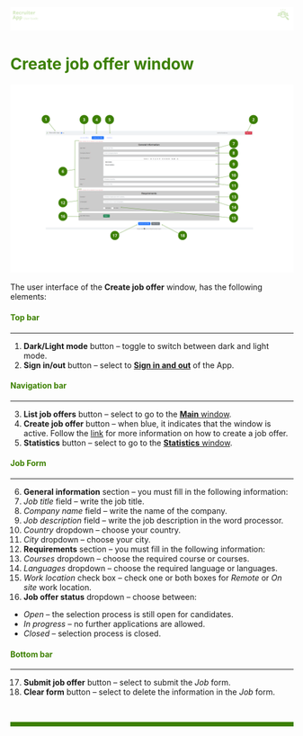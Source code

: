 ![banner](/.attachments/peque.png)
# <span style="color:#3C8000">Create job offer window</span>  


![mainwindow](/.attachments/createjobwindowRA.png)


The user interface of the **Create job offer** window, has the following elements:

#### <span style="color:#3C8000">Top bar</span>
_____  
1. **Dark/Light mode** button – toggle to switch between dark and light mode.
2. **Sign in/out** button – select to [**Sign in and out**](/RecruiterApp/User-Guide-RecruiterApp/How-to/How-to-authenticate.md) of the App.

#### <span style="color:#3C8000">Navigation bar</span>  
_____ 
3. **List job offers** button – select to go to the [**Main** window](/RecruiterApp/User-Guide-RecruiterApp/Window-elements/Main-window.md).
4. **Create job offer** button – when blue, it indicates that the window is active. Follow the [link](/RecruiterApp/User-Guide-RecruiterApp/How-to/How-to-create-a-job-offer.md) for more information on how to create a job offer.
5. **Statistics** button – select to go to the [**Statistics** window](/RecruiterApp/User-Guide-RecruiterApp/Window-elements/Statistics-window.md).

#### <span style="color:#3C8000">Job Form</span>  
_____ 
6. **General information** section – you must fill in the following information:
7. _Job title_ field – write the job title.	
8. _Company name_ field – write the name of the company.
9. _Job description_ field – write the job description in the word processor. 
10. _Country_ dropdown – choose your country.
11. _City_ dropdown – choose your city.
12. **Requirements** section – you must fill in the following information:
13. _Courses_ dropdown – choose the required course or courses.
14. _Languages_ dropdown – choose the required language or languages.
15. _Work location_ check box – check one or both boxes for _Remote_ or _On site_ work location.
16. **Job offer status** dropdown – choose between:
- _Open_ – the selection process is still open for candidates.
- _In progress_ – no further applications are allowed. 
- _Closed_ – selection process is closed.




#### <span style="color:#3C8000">Bottom bar</span> 
_____  
17. **Submit job offer** button – select to submit the _Job_ form.
18. **Clear form** button – select to delete the information in the _Job_ form.

<br>
<hr style="height:8px;background-color:#3C8000">

